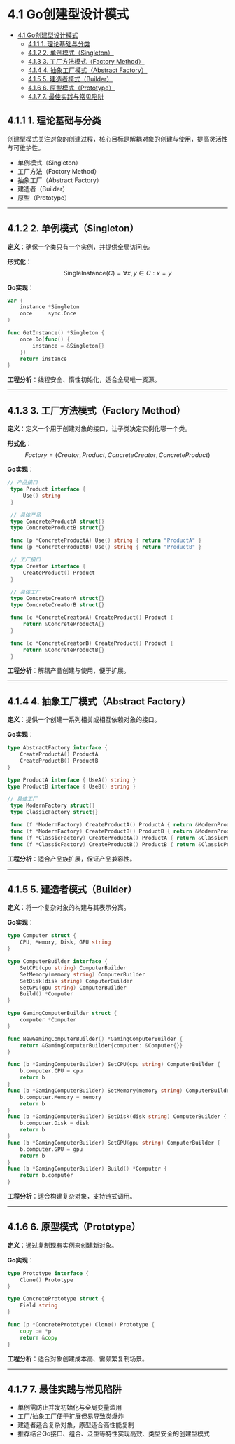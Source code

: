 # 4.1 Go创建型设计模式

<!-- TOC START -->
- [4.1 Go创建型设计模式](#go创建型设计模式)
  - [4.1.1 1. 理论基础与分类](#1-理论基础与分类)
  - [4.1.2 2. 单例模式（Singleton）](#2-单例模式（singleton）)
  - [4.1.3 3. 工厂方法模式（Factory Method）](#3-工厂方法模式（factory-method）)
  - [4.1.4 4. 抽象工厂模式（Abstract Factory）](#4-抽象工厂模式（abstract-factory）)
  - [4.1.5 5. 建造者模式（Builder）](#5-建造者模式（builder）)
  - [4.1.6 6. 原型模式（Prototype）](#6-原型模式（prototype）)
  - [4.1.7 7. 最佳实践与常见陷阱](#7-最佳实践与常见陷阱)
<!-- TOC END -->














## 4.1.1 1. 理论基础与分类

创建型模式关注对象的创建过程，核心目标是解耦对象的创建与使用，提高灵活性与可维护性。

- 单例模式（Singleton）
- 工厂方法（Factory Method）
- 抽象工厂（Abstract Factory）
- 建造者（Builder）
- 原型（Prototype）

---

## 4.1.2 2. 单例模式（Singleton）

**定义**：确保一个类只有一个实例，并提供全局访问点。

**形式化**：
$$\text{SingleInstance}(C) = \forall x, y \in C : x = y$$

**Go实现**：

```go
var (
    instance *Singleton
    once     sync.Once
)

func GetInstance() *Singleton {
    once.Do(func() {
        instance = &Singleton{}
    })
    return instance
}
```

**工程分析**：线程安全、惰性初始化，适合全局唯一资源。

---

## 4.1.3 3. 工厂方法模式（Factory Method）

**定义**：定义一个用于创建对象的接口，让子类决定实例化哪一个类。

**形式化**：
$$Factory = (Creator, Product, ConcreteCreator, ConcreteProduct)$$

**Go实现**：

```go
// 产品接口
 type Product interface {
     Use() string
 }

 // 具体产品
 type ConcreteProductA struct{}
 type ConcreteProductB struct{}

 func (p *ConcreteProductA) Use() string { return "ProductA" }
 func (p *ConcreteProductB) Use() string { return "ProductB" }

 // 工厂接口
 type Creator interface {
     CreateProduct() Product
 }

 // 具体工厂
 type ConcreteCreatorA struct{}
 type ConcreteCreatorB struct{}

 func (c *ConcreteCreatorA) CreateProduct() Product {
     return &ConcreteProductA{}
 }

 func (c *ConcreteCreatorB) CreateProduct() Product {
     return &ConcreteProductB{}
 }
```

**工程分析**：解耦产品创建与使用，便于扩展。

---

## 4.1.4 4. 抽象工厂模式（Abstract Factory）

**定义**：提供一个创建一系列相关或相互依赖对象的接口。

**Go实现**：

```go
type AbstractFactory interface {
    CreateProductA() ProductA
    CreateProductB() ProductB
}

type ProductA interface { UseA() string }
type ProductB interface { UseB() string }

// 具体工厂
 type ModernFactory struct{}
 type ClassicFactory struct{}

 func (f *ModernFactory) CreateProductA() ProductA { return &ModernProductA{} }
 func (f *ModernFactory) CreateProductB() ProductB { return &ModernProductB{} }
 func (f *ClassicFactory) CreateProductA() ProductA { return &ClassicProductA{} }
 func (f *ClassicFactory) CreateProductB() ProductB { return &ClassicProductB{} }
```

**工程分析**：适合产品族扩展，保证产品兼容性。

---

## 4.1.5 5. 建造者模式（Builder）

**定义**：将一个复杂对象的构建与其表示分离。

**Go实现**：

```go
type Computer struct {
    CPU, Memory, Disk, GPU string
}

type ComputerBuilder interface {
    SetCPU(cpu string) ComputerBuilder
    SetMemory(memory string) ComputerBuilder
    SetDisk(disk string) ComputerBuilder
    SetGPU(gpu string) ComputerBuilder
    Build() *Computer
}

type GamingComputerBuilder struct {
    computer *Computer
}

func NewGamingComputerBuilder() *GamingComputerBuilder {
    return &GamingComputerBuilder{computer: &Computer{}}
}

func (b *GamingComputerBuilder) SetCPU(cpu string) ComputerBuilder {
    b.computer.CPU = cpu
    return b
}
func (b *GamingComputerBuilder) SetMemory(memory string) ComputerBuilder {
    b.computer.Memory = memory
    return b
}
func (b *GamingComputerBuilder) SetDisk(disk string) ComputerBuilder {
    b.computer.Disk = disk
    return b
}
func (b *GamingComputerBuilder) SetGPU(gpu string) ComputerBuilder {
    b.computer.GPU = gpu
    return b
}
func (b *GamingComputerBuilder) Build() *Computer {
    return b.computer
}
```

**工程分析**：适合构建复杂对象，支持链式调用。

---

## 4.1.6 6. 原型模式（Prototype）

**定义**：通过复制现有实例来创建新对象。

**Go实现**：

```go
type Prototype interface {
    Clone() Prototype
}

type ConcretePrototype struct {
    Field string
}

func (p *ConcretePrototype) Clone() Prototype {
    copy := *p
    return &copy
}
```

**工程分析**：适合对象创建成本高、需频繁复制场景。

---

## 4.1.7 7. 最佳实践与常见陷阱

- 单例需防止并发初始化与全局变量滥用
- 工厂/抽象工厂便于扩展但易导致类爆炸
- 建造者适合复杂对象，原型适合高性能复制
- 推荐结合Go接口、组合、泛型等特性实现高效、类型安全的创建型模式

